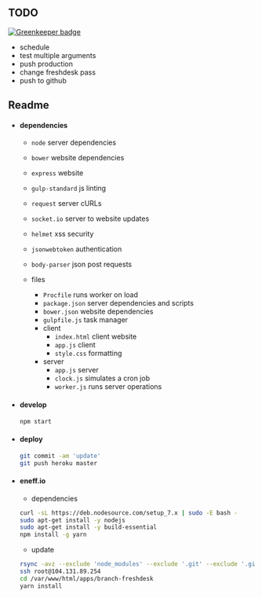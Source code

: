 ## TODO

[![Greenkeeper badge](https://badges.greenkeeper.io/ethanneff/branch-freshdesk.svg)](https://greenkeeper.io/)

- schedule
- test multiple arguments
- push production
- change freshdesk pass
- push to github

## Readme

- #### dependencies
  
    - `node` server dependencies
    - `bower` website dependencies
    - `express` website
    - `gulp-standard` js linting
    - `request` server cURLs
    - `socket.io` server to website updates
    - `helmet` xss security
    - `jsonwebtoken` authentication
    - `body-parser` json post requests

  - files

    - `Procfile` runs worker on load
    - `package.json` server dependencies and scripts
    - `bower.json` website dependencies
    - `gulpfile.js` task manager
    - client
      + `index.html` client website
      + `app.js` client
      + `style.css` formatting
    - server
      + `app.js` server
      + `clock.js` simulates a cron job
      + `worker.js` runs server operations

- #### develop

  ```bash
  npm start
  ```

- #### deploy

  ```bash
  git commit -am 'update'
  git push heroku master
  ```
    
 - #### eneff.io
    
    - dependencies

    ```sh
    curl -sL https://deb.nodesource.com/setup_7.x | sudo -E bash -
    sudo apt-get install -y nodejs
    sudo apt-get install -y build-essential
    npm install -g yarn
    ```

    - update 
    ```sh
    rsync -avz --exclude 'node_modules' --exclude '.git' --exclude '.gitignore' --exclude '.DS_Store' /Users/eneff/drive/active/branch/env/web/branch-freshdesk root@eneff.io:/var/www/html/apps/
    ssh root@104.131.89.254
    cd /var/www/html/apps/branch-freshdesk
    yarn install
    ```


